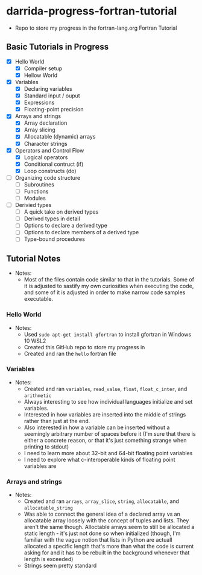 # darrida-progress-fortran-tutorial
- Repo to store my progress in the fortran-lang.org Fortran Tutorial

## Basic Tutorials in Progress

- [x] Hello World
    - [x] Compiler setup
    - [x] Hellow World
- [x] Variables
    - [x] Declaring variables
    - [x] Standard input / ouput
    - [x] Expressions
    - [x] Floating-point precision
- [x] Arrays and strings
    - [x] Array declaration
    - [x] Array slicing
    - [x] Allocatable (dynamic) arrays
    - [x] Character strings
- [x] Operators and Control Flow
    - [x] Logical operators
    - [x] Conditional contruct (if)
    - [x] Loop constructs (do)
- [ ] Organizing code structure
    - [ ] Subroutines
    - [ ] Functions
    - [ ] Modules
- [ ] Derivied types
    - [ ] A quick take on derived types
    - [ ] Derived types in detail
    - [ ] Options to declare a derived type
    - [ ] Options to declare members of a derived type
    - [ ] Type-bound procedures

## Tutorial Notes

- Notes:
    - Most of the files contain code similar to that in the tutorials. Some of it is adjusted to sastify my own curiosities when executing the code, and some of it is adjusted in order to make narrow code samples executable.

### Hello World

- Notes:
    - Used ```sudo apt-get install gfortran``` to install gfortran in Windows 10 WSL2
    - Created this GitHub repo to store my progress in
    - Created and ran the ```hello``` fortran file

### Variables

- Notes:
    - Created and ran ```variables```, ```read_value```, ```float```, ```float_c_inter```, and ```arithmetic```
    - Always interesting to see how individual languages initialize and set variables.
    - Interested in how variables are inserted into the middle of strings rather than just at the end.
    - Also interested in how a variable can be inserted without a seemingly arbitrary number of spaces before it (I'm sure that there is either a concrete reason, or that it's just something strange when printing to stdout)
    - I need to learn more about 32-bit and 64-bit floating point variables
    - I need to explore what c-interoperable kinds of floating point variables are

### Arrays and strings

- Notes:
    - Created and ran ```arrays```, ```array_slice```, ```string```, ```allocatable```, and ```allocatable_string```
    - Was able to connect the general idea of a declared array vs an allocatable array loosely with the concept of tuples and lists. They aren't the same though. Alloctable arrays seem to still be allocated a static length - it's just not done so when initialized (though, I'm familiar with the vague notion that lists in Python are actuall allocated a specific length that's more than what the code is current asking for and it has to be rebuilt in the background whenever that length is exceeded)
    - Strings seem pretty standard
